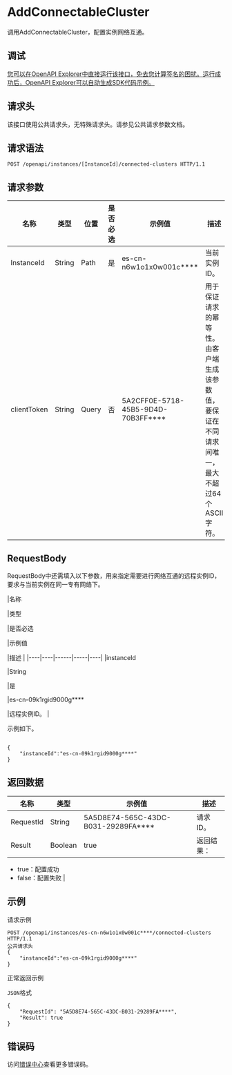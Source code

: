 # AddConnectableCluster

调用AddConnectableCluster，配置实例网络互通。

## 调试

[您可以在OpenAPI Explorer中直接运行该接口，免去您计算签名的困扰。运行成功后，OpenAPI Explorer可以自动生成SDK代码示例。](https://api.aliyun.com/#product=elasticsearch&api=AddConnectableCluster&type=ROA&version=2017-06-13)

## 请求头

该接口使用公共请求头，无特殊请求头。请参见公共请求参数文档。

## 请求语法

```
POST /openapi/instances/[InstanceId]/connected-clusters HTTP/1.1
```

## 请求参数

|名称|类型|位置|是否必选|示例值|描述|
|--|--|--|----|---|--|
|InstanceId|String|Path|是|es-cn-n6w1o1x0w001c\*\*\*\*|当前实例ID。 |
|clientToken|String|Query|否|5A2CFF0E-5718-45B5-9D4D-70B3FF\*\*\*\*|用于保证请求的幂等性。由客户端生成该参数值，要保证在不同请求间唯一，最大不超过64个ASCII字符。 |

## RequestBody

RequestBody中还需填入以下参数，用来指定需要进行网络互通的远程实例ID，要求与当前实例在同一专有网络下。

|名称

|类型

|是否必选

|示例值

|描述 |
|----|----|------|-----|----|
|instanceId

|String

|是

|es-cn-09k1rgid9000g\*\*\*\*

|远程实例ID。 |

示例如下。

```

{
    "instanceId":"es-cn-09k1rgid9000g****"
}

```

## 返回数据

|名称|类型|示例值|描述|
|--|--|---|--|
|RequestId|String|5A5D8E74-565C-43DC-B031-29289FA\*\*\*\*|请求ID。 |
|Result|Boolean|true|返回结果：

 -   true：配置成功
-   false：配置失败 |

## 示例

请求示例

```
POST /openapi/instances/es-cn-n6w1o1x0w001c****/connected-clusters HTTP/1.1
公共请求头
{
    "instanceId":"es-cn-09k1rgid9000g****"
}
```

正常返回示例

`JSON`格式

```
{
    "RequestId": "5A5D8E74-565C-43DC-B031-29289FA****",
    "Result": true
}
```

## 错误码

访问[错误中心](https://error-center.aliyun.com/status/product/elasticsearch)查看更多错误码。

